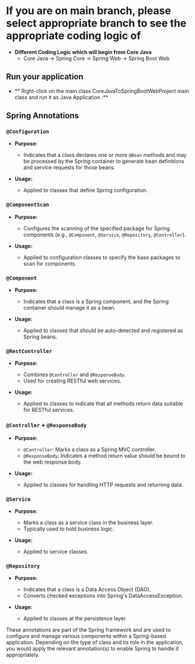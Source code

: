 # If you are on main branch, please select appropriate branch to see the appropriate coding logic of
- **Different Coding Logic which will begin from Core Java**
  - Core Java -> Spring Core -> Spring Web -> Spring Boot Web

## Run your application
- ** Right-click on the main class CoreJavaToSpringBootWebProject main class and run it as Java Application :**

## Spring Annotations

### `@Configuration`

- **Purpose:**
  - Indicates that a class declares one or more `@Bean` methods and may be processed by the Spring container to generate bean definitions and service requests for those beans.

- **Usage:**
  - Applied to classes that define Spring configuration.

### `@ComponentScan`

- **Purpose:**
  - Configures the scanning of the specified package for Spring components (e.g., `@Component`, `@Service`, `@Repository`, `@Controller`).

- **Usage:**
  - Applied to configuration classes to specify the base packages to scan for components.

### `@Component`

- **Purpose:**
  - Indicates that a class is a Spring component, and the Spring container should manage it as a bean.

- **Usage:**
  - Applied to classes that should be auto-detected and registered as Spring beans.

### `@RestController`

- **Purpose:**
  - Combines `@Controller` and `@ResponseBody`.
  - Used for creating RESTful web services.

- **Usage:**
  - Applied to classes to indicate that all methods return data suitable for RESTful services.

### `@Controller` + `@ResponseBody`

- **Purpose:**
  - `@Controller`: Marks a class as a Spring MVC controller.
  - `@ResponseBody`: Indicates a method return value should be bound to the web response body.

- **Usage:**
  - Applied to classes for handling HTTP requests and returning data.

### `@Service`

- **Purpose:**
  - Marks a class as a service class in the business layer.
  - Typically used to hold business logic.

- **Usage:**
  - Applied to service classes.

### `@Repository`

- **Purpose:**
  - Indicates that a class is a Data Access Object (DAO).
  - Converts checked exceptions into Spring's DataAccessException.

- **Usage:**
  - Applied to classes at the persistence layer.

These annotations are part of the Spring framework and are used to configure and manage various components within a Spring-based application. Depending on the type of class and its role in the application, you would apply the relevant annotation(s) to enable Spring to handle it appropriately.